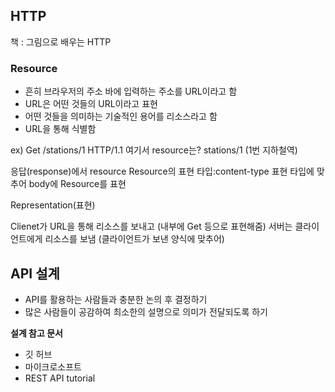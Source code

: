 ## HTTP
책 : 그림으로 배우는 HTTP

### Resource
- 흔히 브라우저의 주소 바에 입력하는 주소를 URL이라고 함
- URL은 어떤 것들의 URL이라고 표현
- 어떤 것들을 의미하는 기술적인 용어를 리소스라고 함
- URL을 통해 식별함

ex)
Get /stations/1 HTTP/1.1
여기서 resource는? stations/1 (1번 지하철역)

응답(response)에서 resource
Resource의 표현 타입:content-type
표현 타입에 맞추어 body에 Resource를 표현

Representation(표현)

Clienet가 URL을 통해 리소스를 보내고 (내부에 Get 등으로 표현해줌)
서버는 클라이언트에게 리소스를 보냄 (클라이언트가 보낸 양식에 맞추어)

## API 설계
- API를 활용하는 사람들과 충분한 논의 후 결정하기
- 많은 사람들이 공감하여 최소한의 설명으로 의미가 전달되도록 하기

__설계 참고 문서__
- 깃 허브
- 마이크로소프트
- REST API tutorial